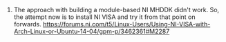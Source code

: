 
1. The approach with building a module-based NI MHDDK didn't work. So, the attempt now is to install NI VISA and try it from that point on forwards.
https://forums.ni.com/t5/Linux-Users/Using-NI-VISA-with-Arch-Linux-or-Ubuntu-14-04/gpm-p/3462361#M2287
